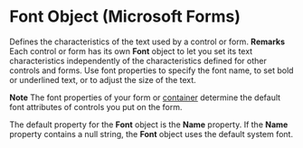 
# Font Object (Microsoft Forms)



Defines the characteristics of the text used by a control or form.
 **Remarks**
Each control or form has its own  **Font** object to let you set its text characteristics independently of the characteristics defined for other controls and forms. Use font properties to specify the font name, to set bold or underlined text, or to adjust the size of the text.

 **Note**  The font properties of your form or [container](b8bdf64f-5920-1ae9-16d0-b26d09524a30.md) determine the default font attributes of controls you put on the form.

The default property for the  **Font** object is the **Name** property. If the **Name** property contains a null string, the **Font** object uses the default system font.
